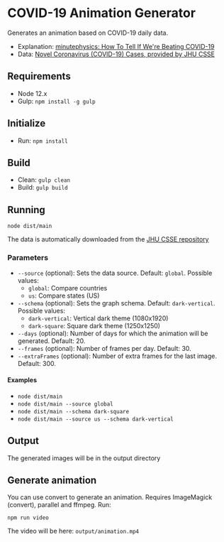 # COVID-19 Animation Generator

Generates an animation based on COVID-19 daily data.

- Explanation: [minutephysics: How To Tell If We're Beating COVID-19](https://www.youtube.com/watch?v=54XLXg4fYsc)
- Data: [Novel Coronavirus (COVID-19) Cases, provided by JHU CSSE](https://github.com/CSSEGISandData/COVID-19)

## Requirements

- Node 12.x
- Gulp: ```npm install -g gulp```

## Initialize

- Run: ```npm install```

## Build

- Clean: ```gulp clean```
- Build: ```gulp build```

## Running

```node dist/main```

The data is automatically downloaded from the [JHU CSSE repository](https://github.com/CSSEGISandData/COVID-19)

### Parameters

- ```--source``` (optional): Sets the data source. Default: ```global```. Possible values:
  - ```global```: Compare countries
  - ```us```: Compare states (US)
- ```--schema``` (optional): Sets the graph schema. Default: ```dark-vertical```. Possible values:
  - ```dark-vertical```: Vertical dark theme (1080x1920)
  - ```dark-square```: Square dark theme (1250x1250)
- ```--days``` (optional): Number of days for which the animation will be generated. Default: 20.
- ```--frames``` (optional): Number of frames per day. Default: 30.
- ```--extraFrames``` (optional): Number of extra frames for the last image. Default: 300.

#### Examples

- ```node dist/main```
- ```node dist/main --source global```
- ```node dist/main --schema dark-square```
- ```node dist/main --source us --schema dark-vertical```

## Output

The generated images will be in the output directory

## Generate animation

You can use convert to generate an animation. Requires ImageMagick (convert), parallel and ffmpeg. Run:

```
npm run video
```

The video will be here: ```output/animation.mp4```
